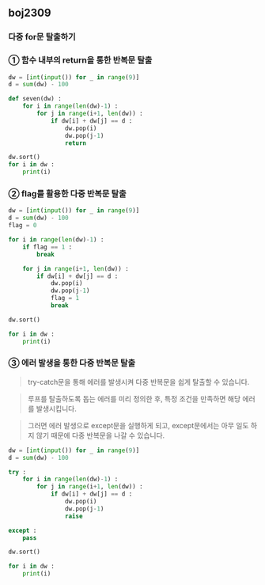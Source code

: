 ## boj2309

### 다중 for문 탈출하기

### ① 함수 내부의 return을 통한 반복문 탈출
```python
dw = [int(input()) for _ in range(9)]
d = sum(dw) - 100

def seven(dw) :
    for i in range(len(dw)-1) :
        for j in range(i+1, len(dw)) :
            if dw[i] + dw[j] == d :
                dw.pop(i)
                dw.pop(j-1)
                return  

dw.sort()
for i in dw :
    print(i)
```

### ② flag를 활용한 다중 반복문 탈출
```python
dw = [int(input()) for _ in range(9)]
d = sum(dw) - 100
flag = 0

for i in range(len(dw)-1) :
    if flag == 1 :
        break

    for j in range(i+1, len(dw)) :
        if dw[i] + dw[j] == d :
            dw.pop(i)
            dw.pop(j-1)
            flag = 1
            break

dw.sort()

for i in dw :
    print(i)
```

### ③ 에러 발생을 통한 다중 반복문 탈출
> try-catch문을 통해 에러를 발생시켜 다중 반복문을 쉽게 탈출할 수 있습니다. 

> 루프를 탈출하도록 돕는 에러를 미리 정의한 후, 특정 조건을 만족하면 해당 에러를 발생시킵니다. 

> 그러면 에러 발생으로 except문을 실행하게 되고, except문에서는 아무 일도 하지 않기 때문에 다중 반복문을 나갈 수 있습니다.

```python
dw = [int(input()) for _ in range(9)]
d = sum(dw) - 100

try : 
    for i in range(len(dw)-1) :
        for j in range(i+1, len(dw)) :
            if dw[i] + dw[j] == d :
                dw.pop(i)
                dw.pop(j-1)
                raise

except :
    pass

dw.sort()

for i in dw :
    print(i)
```